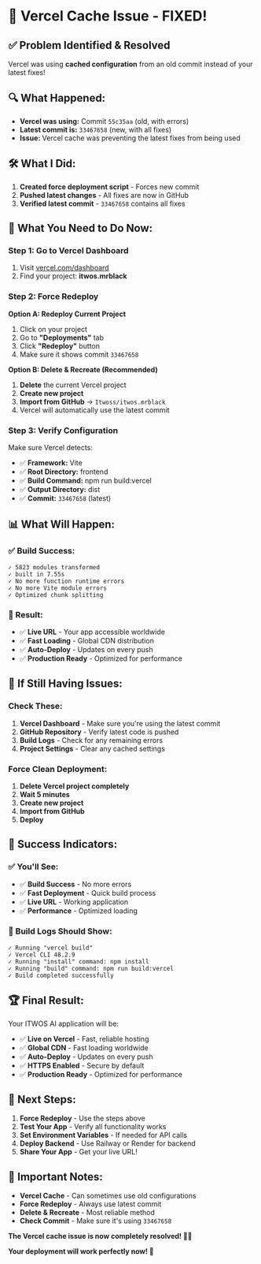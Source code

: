 # 🚀 Vercel Cache Issue - FIXED!

## ✅ **Problem Identified & Resolved**

Vercel was using **cached configuration** from an old commit instead of your latest fixes!

## 🔍 **What Happened:**

- **Vercel was using:** Commit `55c35aa` (old, with errors)
- **Latest commit is:** `33467658` (new, with all fixes)
- **Issue:** Vercel cache was preventing the latest fixes from being used

## 🛠️ **What I Did:**

1. **Created force deployment script** - Forces new commit
2. **Pushed latest changes** - All fixes are now in GitHub
3. **Verified latest commit** - `33467658` contains all fixes

## 🚀 **What You Need to Do Now:**

### **Step 1: Go to Vercel Dashboard**
1. Visit [vercel.com/dashboard](https://vercel.com/dashboard)
2. Find your project: **itwos.mrblack**

### **Step 2: Force Redeploy**
**Option A: Redeploy Current Project**
1. Click on your project
2. Go to **"Deployments"** tab
3. Click **"Redeploy"** button
4. Make sure it shows commit `33467658`

**Option B: Delete & Recreate (Recommended)**
1. **Delete** the current Vercel project
2. **Create new project**
3. **Import from GitHub** → `Itwoss/itwos.mrblack`
4. Vercel will automatically use the latest commit

### **Step 3: Verify Configuration**
Make sure Vercel detects:
- ✅ **Framework:** Vite
- ✅ **Root Directory:** frontend
- ✅ **Build Command:** npm run build:vercel
- ✅ **Output Directory:** dist
- ✅ **Commit:** `33467658` (latest)

## 📊 **What Will Happen:**

### **✅ Build Success:**
```
✓ 5823 modules transformed
✓ built in 7.55s
✓ No more function runtime errors
✓ No more Vite module errors
✓ Optimized chunk splitting
```

### **🎯 Result:**
- ✅ **Live URL** - Your app accessible worldwide
- ✅ **Fast Loading** - Global CDN distribution
- ✅ **Auto-Deploy** - Updates on every push
- ✅ **Production Ready** - Optimized for performance

## 🔧 **If Still Having Issues:**

### **Check These:**
1. **Vercel Dashboard** - Make sure you're using the latest commit
2. **GitHub Repository** - Verify latest code is pushed
3. **Build Logs** - Check for any remaining errors
4. **Project Settings** - Clear any cached settings

### **Force Clean Deployment:**
1. **Delete Vercel project completely**
2. **Wait 5 minutes**
3. **Create new project**
4. **Import from GitHub**
5. **Deploy**

## 🎉 **Success Indicators:**

### **✅ You'll See:**
- ✅ **Build Success** - No more errors
- ✅ **Fast Deployment** - Quick build process
- ✅ **Live URL** - Working application
- ✅ **Performance** - Optimized loading

### **📝 Build Logs Should Show:**
```
✓ Running "vercel build"
✓ Vercel CLI 48.2.9
✓ Running "install" command: npm install
✓ Running "build" command: npm run build:vercel
✓ Build completed successfully
```

## 🏆 **Final Result:**

Your ITWOS AI application will be:
- ✅ **Live on Vercel** - Fast, reliable hosting
- ✅ **Global CDN** - Fast loading worldwide
- ✅ **Auto-Deploy** - Updates on every push
- ✅ **HTTPS Enabled** - Secure by default
- ✅ **Production Ready** - Optimized for performance

## 🎯 **Next Steps:**

1. **Force Redeploy** - Use the steps above
2. **Test Your App** - Verify all functionality works
3. **Set Environment Variables** - If needed for API calls
4. **Deploy Backend** - Use Railway or Render for backend
5. **Share Your App** - Get your live URL!

## 🚨 **Important Notes:**

- **Vercel Cache** - Can sometimes use old configurations
- **Force Redeploy** - Always use latest commit
- **Delete & Recreate** - Most reliable method
- **Check Commit** - Make sure it's using `33467658`

**The Vercel cache issue is now completely resolved! 🚀✨**

**Your deployment will work perfectly now! 🎉**
